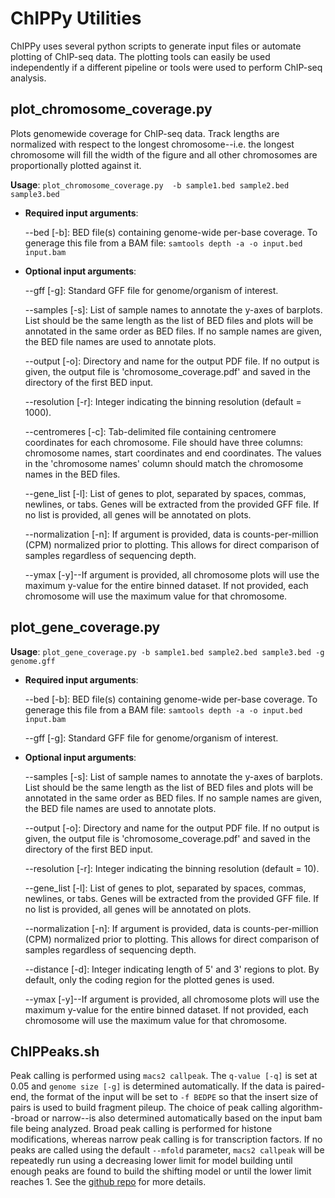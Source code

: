 # ChIPPy Utilities
ChIPPy uses several python scripts to generate input files or automate plotting of ChIP-seq data. The plotting tools can easily be used independently if a different pipeline or tools were used to perform ChIP-seq analysis.

## plot_chromosome_coverage.py

Plots genomewide coverage for ChIP-seq data. Track lengths are normalized with respect to the longest chromosome--i.e. the longest chromosome will fill the width of the figure and all other chromosomes are proportionally plotted against it.

**Usage**: ```plot_chromosome_coverage.py  -b sample1.bed sample2.bed sample3.bed```

- **Required input arguments**:

    --bed [-b]: BED file(s) containing genome-wide per-base coverage. To generage this file from a BAM file: ```samtools depth -a -o input.bed input.bam```

- **Optional input arguments**:

    --gff [-g]: Standard GFF file for genome/organism of interest.

    --samples [-s]: List of sample names to annotate the y-axes of barplots. List should be the same length as the list of BED files and plots will be annotated in the same order as BED files. If no sample names are given, the BED file names are used to annotate plots.

    --output [-o]: Directory and name for the output PDF file. If no output is given, the output file is 'chromosome_coverage.pdf' and saved in the directory of the first BED input.

    --resolution [-r]: Integer indicating the binning resolution (default = 1000).

    --centromeres [-c]: Tab-delimited file containing centromere coordinates for each chromosome. File should have three columns: chromosome names, start coordinates and end coordinates. The values in the 'chromosome names' column should match the chromosome names in the BED files.

    --gene_list [-l]: List of genes to plot, separated by spaces, commas, newlines, or tabs. Genes will be extracted from the provided GFF file. If no list is provided, all genes will be annotated on plots.

    --normalization [-n]: If argument is provided, data is counts-per-million (CPM) normalized prior to plotting. This allows for direct comparison of samples regardless of sequencing depth.

    --ymax [-y]--If argument is provided, all chromosome plots will use the maximum y-value for the entire binned dataset. If not provided, each chromosome will use the maximum value for that chromosome.

## plot_gene_coverage.py

**Usage**: ```plot_gene_coverage.py -b sample1.bed sample2.bed sample3.bed -g genome.gff```

- **Required input arguments**:

    --bed [-b]: BED file(s) containing genome-wide per-base coverage. To generage this file from a BAM file: ```samtools depth -a -o input.bed input.bam```

    --gff [-g]: Standard GFF file for genome/organism of interest.

- **Optional input arguments**:

    --samples [-s]: List of sample names to annotate the y-axes of barplots. List should be the same length as the list of BED files and plots will be annotated in the same order as BED files. If no sample names are given, the BED file names are used to annotate plots.

    --output [-o]: Directory and name for the output PDF file. If no output is given, the output file is 'chromosome_coverage.pdf' and saved in the directory of the first BED input.

    --resolution [-r]: Integer indicating the binning resolution (default = 10).

    --gene_list [-l]: List of genes to plot, separated by spaces, commas, newlines, or tabs. Genes will be extracted from the provided GFF file. If no list is provided, all genes will be annotated on plots.

    --normalization [-n]: If argument is provided, data is counts-per-million (CPM) normalized prior to plotting. This allows for direct comparison of samples regardless of sequencing depth.

    --distance [-d]: Integer indicating length of 5' and 3' regions to plot. By default, only the coding region for the plotted genes is used.

    --ymax [-y]--If argument is provided, all chromosome plots will use the maximum y-value for the entire binned dataset. If not provided, each chromosome will use the maximum value for that chromosome.

## ChIPPeaks.sh

Peak calling is performed using ```macs2 callpeak```. The ```q-value [-q]``` is set at 0.05 and ```genome size [-g]``` is determined automatically. If the data is paired-end, the format of the input will be set to ```-f BEDPE``` so that the insert size of pairs is used to build fragment pileup. The choice of peak calling algorithm--broad or narrow--is also determined automatically based on the input bam file being analyzed. Broad peak calling is performed for histone modifications, whereas narrow peak calling is for transcription factors. If no peaks are called using the default ```--mfold``` parameter, ```macs2 callpeak``` will be repeatedly run using a decreasing lower limit for model building until enough peaks are found to build the shifting model or until the lower limit reaches 1. See the [github repo](https://github.com/macs3-project/MACS) for more details.